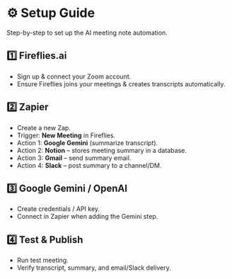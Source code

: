 # ⚙️ Setup Guide

Step-by-step to set up the AI meeting note automation.

## 1️⃣ Fireflies.ai
- Sign up & connect your Zoom account.
- Ensure Fireflies joins your meetings & creates transcripts automatically.

## 2️⃣ Zapier
- Create a new Zap.
- Trigger: **New Meeting** in Fireflies.
- Action 1: **Google Gemini** (summarize transcript).
- Action 2: **Notion** – stores meeting summary in a database.
- Action 3: **Gmail** – send summary email.
- Action 4: **Slack** – post summary to a channel/DM.
  
## 3️⃣ Google Gemini / OpenAI
- Create credentials / API key.
- Connect in Zapier when adding the Gemini step.

## 4️⃣ Test & Publish
- Run test meeting.
- Verify transcript, summary, and email/Slack delivery.
